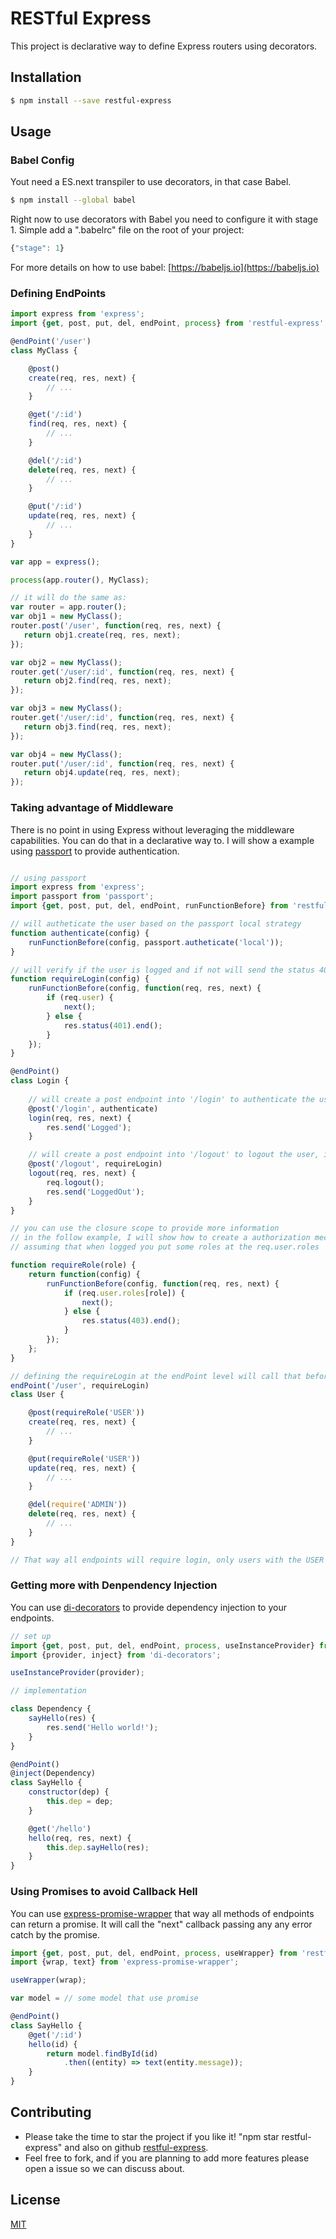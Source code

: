 # RESTful Express

This project is declarative way to define Express routers using decorators.

## Installation

```sh
$ npm install --save restful-express
```

## Usage

### Babel Config
Yout need a ES.next transpiler to use decorators, in that case Babel.
```sh
$ npm install --global babel 
```

Right now to use decorators with Babel you need to configure it with stage 1.
Simple add a ".babelrc" file on the root of your project:
```javascript
{"stage": 1}
```

For more details on how to use babel: [https://babeljs.io](https://babeljs.io)


### Defining EndPoints

```javascript
import express from 'express';
import {get, post, put, del, endPoint, process} from 'restful-express';

@endPoint('/user')
class MyClass {

    @post()
    create(req, res, next) {
        // ...
    }

    @get('/:id')
    find(req, res, next) {
        // ...
    }

    @del('/:id')
    delete(req, res, next) {
        // ...
    }

    @put('/:id')
    update(req, res, next) {
        // ...
    }
}

var app = express();

process(app.router(), MyClass);

// it will do the same as:
var router = app.router();
var obj1 = new MyClass();
router.post('/user', function(req, res, next) {
   return obj1.create(req, res, next); 
});

var obj2 = new MyClass();
router.get('/user/:id', function(req, res, next) {
   return obj2.find(req, res, next); 
});

var obj3 = new MyClass();
router.get('/user/:id', function(req, res, next) {
   return obj3.find(req, res, next); 
});

var obj4 = new MyClass();
router.put('/user/:id', function(req, res, next) {
   return obj4.update(req, res, next); 
});

```

### Taking advantage of Middleware

There is no point in using Express without leveraging the middleware capabilities.
You can do that in a declarative way to. I will show a example using [passport]() to provide authentication.

```javascript

// using passport 
import express from 'express';
import passport from 'passport';
import {get, post, put, del, endPoint, runFunctionBefore} from 'restful-express';

// will autheticate the user based on the passport local strategy
function authenticate(config) {
    runFunctionBefore(config, passport.autheticate('local'));
}

// will verify if the user is logged and if not will send the status 401
function requireLogin(config) {
    runFunctionBefore(config, function(req, res, next) {
        if (req.user) {
            next();
        } else {
            res.status(401).end();
        }
    });
}

@endPoint()
class Login {
    
    // will create a post endpoint into '/login' to authenticate the user
    @post('/login', authenticate)
    login(req, res, next) {
        res.send('Logged');
    }

    // will create a post endpoint into '/logout' to logout the user, if the user is not logged will return 401
    @post('/logout', requireLogin)
    logout(req, res, next) {
        req.logout();
        res.send('LoggedOut');
    }
}

// you can use the closure scope to provide more information
// in the follow example, I will show how to create a authorization mechanism
// assuming that when logged you put some roles at the req.user.roles 

function requireRole(role) {
    return function(config) {
        runFunctionBefore(config, function(req, res, next) {
            if (req.user.roles[role]) {
                next();
            } else {
                res.status(403).end();
            }
        });
    };
}

// defining the requireLogin at the endPoint level will call that before any endpoint of the class.
endPoint('/user', requireLogin)
class User {

    @post(requireRole('USER'))
    create(req, res, next) {
        // ...
    }

    @put(requireRole('USER'))
    update(req, res, next) {
        // ...
    }

    @del(require('ADMIN'))
    delete(req, res, next) {
        // ...
    }
}

// That way all endpoints will require login, only users with the USER role can 'create' and 'update' and only users with ADMIN role can 'delete'.

```

### Getting more with Denpendency Injection

You can use [di-decorators](https://github.com/lgvo/di-decorators) to provide dependency injection to your endpoints.

```javascript
// set up
import {get, post, put, del, endPoint, process, useInstanceProvider} from 'restful-express';
import {provider, inject} from 'di-decorators';

useInstanceProvider(provider);

// implementation

class Dependency {
    sayHello(res) {
        res.send('Hello world!');
    }
}

@endPoint()
@inject(Dependency)
class SayHello {
    constructor(dep) {
        this.dep = dep;
    }

    @get('/hello')
    hello(req, res, next) {
        this.dep.sayHello(res);
    }
}

```

### Using Promises to avoid Callback Hell

You can use [express-promise-wrapper](https://github.com/lgvo/express-promise-wrapper) that way all methods of endpoints can return a promise.
It will call the "next" callback passing any any error catch by the promise.

```javascript
import {get, post, put, del, endPoint, process, useWrapper} from 'restful-express';
import {wrap, text} from 'express-promise-wrapper';

useWrapper(wrap);

var model = // some model that use promise

@endPoint()
class SayHello {
    @get('/:id')
    hello(id) {
        return model.findById(id)
            .then((entity) => text(entity.message));
    }
}

```

## Contributing

* Please take the time to star the project if you like it! "npm star restful-express" and also on github [restful-express](https://github.com/lgvo/restful-express).
* Feel free to fork, and if you are planning to add more features please open a issue so we can discuss about.

## License
[MIT](LICENSE)
